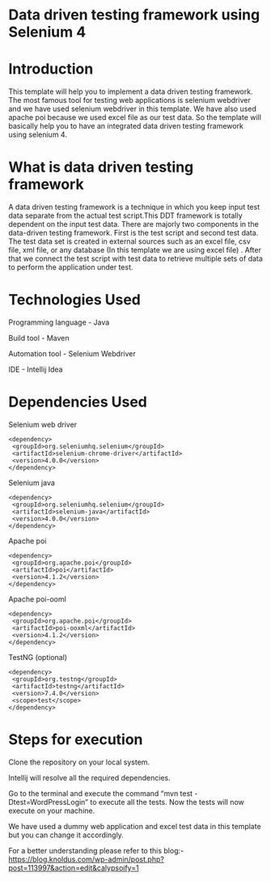 # Data driven testing framework using Selenium 4


# Introduction
This template will help you to implement a data driven testing framework. The most famous tool for testing web applications is selenium webdriver and we have used selenium webdriver in this template. We have also used apache poi because we used excel file as our test data. So the template will basically help you to have an integrated data driven testing framework using selenium 4.

# What is data driven testing framework
A data driven testing framework is a technique in which you keep input test data separate from the actual test script.This DDT framework is totally dependent on the input test data. There are majorly two components in the data-driven testing framework. First is the test script and second test data.
The test data set is created in external sources such as an excel file, csv file, xml file, or any database (In this template we are using excel file) . After that we connect the test script with test data to retrieve multiple sets of data to perform the application under test.


# Technologies Used
Programming language - Java

Build tool - Maven

Automation tool - Selenium Webdriver

IDE - Intellij Idea

# Dependencies Used
Selenium web driver
```
<dependency>
 <groupId>org.seleniumhq.selenium</groupId>
 <artifactId>selenium-chrome-driver</artifactId>
 <version>4.0.0</version>
</dependency>
```

Selenium java
```
<dependency>
 <groupId>org.seleniumhq.selenium</groupId>
 <artifactId>selenium-java</artifactId>
 <version>4.0.0</version>
</dependency>
```

Apache poi
```
<dependency>
 <groupId>org.apache.poi</groupId>
 <artifactId>poi</artifactId>
 <version>4.1.2</version>
</dependency>
```


Apache poi-ooml
```
<dependency>
 <groupId>org.apache.poi</groupId>
 <artifactId>poi-ooxml</artifactId>
 <version>4.1.2</version>
</dependency>
```

TestNG (optional)
```
<dependency>
 <groupId>org.testng</groupId>
 <artifactId>testng</artifactId>
 <version>7.4.0</version>
 <scope>test</scope>
</dependency>
```

# Steps for execution
Clone the repository on your local system.

Intellij will resolve all the required dependencies.

Go to the terminal and execute the command “mvn test -Dtest=WordPressLogin” to execute all the tests. Now the tests will now execute on your machine.

We have used a dummy web application and excel test data in this template but you can change it accordingly.

For a better understanding please refer to this blog:-
https://blog.knoldus.com/wp-admin/post.php?post=113997&action=edit&calypsoify=1
